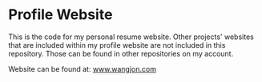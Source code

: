 # Profile Website
This is the code for my personal resume website. Other projects' websites that are included within my profile website are not included in this repository. Those can be found in other repositories on my account. 

Website can be found at: www.wangjon.com
